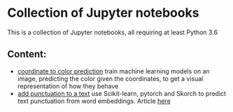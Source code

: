# Collection of Jupyter notebooks

This is a collection of Jupyter notebooks, all requiring at least Python 3.6


## Content:

* [coordinate to color prediction](notebooks/coordinate_to_color_prediction.ipynb) train machine learning models on an image, predicting the color given the coordinates, to get a visual representation of how they behave
* [add punctuation to a text](notebooks/add_punctuation.ipynb) use Scikit-learn, pytorch and Skorch to predict text punctuation from word embeddings. Article [here](https://jacopofarina.eu/posts/skorch-punctuation-pytorch/)
